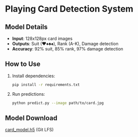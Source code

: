 # Playing Card Detection System

## Model Details
- **Input**: 128x128px card images
- **Outputs**: Suit (♥♦♣♠), Rank (A-K), Damage detection
- **Accuracy**: 92% suit, 85% rank, 97% damage detection

## How to Use
1. Install dependencies:
   ```bash
   pip install -r requirements.txt
   ```
2. Run predictions:
   ```bash
   python predict.py --image path/to/card.jpg
   ```

## Model Download
[card_model.h5](models/card_model.h5) (Git LFS)
